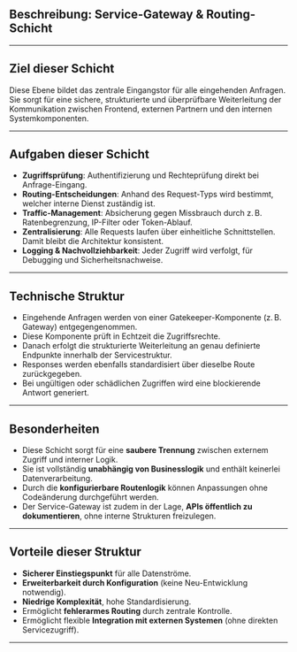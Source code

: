 ## Beschreibung: Service-Gateway & Routing-Schicht

---

## Ziel dieser Schicht

Diese Ebene bildet das zentrale Eingangstor für alle eingehenden Anfragen. Sie sorgt für eine sichere, strukturierte und überprüfbare Weiterleitung der Kommunikation zwischen Frontend, externen Partnern und den internen Systemkomponenten.

---

## Aufgaben dieser Schicht

- **Zugriffsprüfung**: Authentifizierung und Rechteprüfung direkt bei Anfrage-Eingang.
- **Routing-Entscheidungen**: Anhand des Request-Typs wird bestimmt, welcher interne Dienst zuständig ist.
- **Traffic-Management**: Absicherung gegen Missbrauch durch z. B. Ratenbegrenzung, IP-Filter oder Token-Ablauf.
- **Zentralisierung**: Alle Requests laufen über einheitliche Schnittstellen. Damit bleibt die Architektur konsistent.
- **Logging & Nachvollziehbarkeit**: Jeder Zugriff wird verfolgt, für Debugging und Sicherheitsnachweise.

---

## Technische Struktur

- Eingehende Anfragen werden von einer Gatekeeper-Komponente (z. B. Gateway) entgegengenommen.
- Diese Komponente prüft in Echtzeit die Zugriffsrechte.
- Danach erfolgt die strukturierte Weiterleitung an genau definierte Endpunkte innerhalb der Servicestruktur.
- Responses werden ebenfalls standardisiert über dieselbe Route zurückgegeben.
- Bei ungültigen oder schädlichen Zugriffen wird eine blockierende Antwort generiert.

---

## Besonderheiten

- Diese Schicht sorgt für eine **saubere Trennung** zwischen externem Zugriff und interner Logik.
- Sie ist vollständig **unabhängig von Businesslogik** und enthält keinerlei Datenverarbeitung.
- Durch die **konfigurierbare Routenlogik** können Anpassungen ohne Codeänderung durchgeführt werden.
- Der Service-Gateway ist zudem in der Lage, **APIs öffentlich zu dokumentieren**, ohne interne Strukturen freizulegen.

---

## Vorteile dieser Struktur

- **Sicherer Einstiegspunkt** für alle Datenströme.
- **Erweiterbarkeit durch Konfiguration** (keine Neu-Entwicklung notwendig).
- **Niedrige Komplexität**, hohe Standardisierung.
- Ermöglicht **fehlerarmes Routing** durch zentrale Kontrolle.
- Ermöglicht flexible **Integration mit externen Systemen** (ohne direkten Servicezugriff).

---
